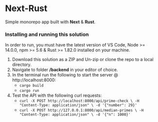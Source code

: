 # Next-Rust
Simple monorepo app built with **Next** & **Rust**.


### Installing and running this solution
In order to run, you must have the latest version of VS Code, Node >= 14.0.0, npm >= 5.6 & Rust >= 1.82.0 installed on your machine.

1. Download this solution as a ZIP and Un-zip or clone the repo to a local directory.
2. Navigate to folder **/backend** in your editor of choice.
3. In the terminal run the following to start the server @ http://localhost:8000: 
    - `cargo build`
    - `cargo run`
4. Test the API with the following curl requests:
    - `curl -X POST http://localhost:8000/api/prime-check \
     -H "Content-Type: application/json" \
     -d '{"number": 29}'`
    - `curl -X POST http://127.0.0.1:8000/api/median-primes \
     -H "Content-Type: application/json" \
     -d '{"n": 1000}'`